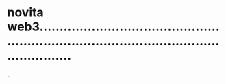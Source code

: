 # novita web3..................................................................................................................
..
